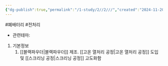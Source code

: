 ```yaml
---
{"dg-publish":true,"permalink":"/1-study/2//2///","created":"2024-11-20T21:02:27.628+09:00","updated":"2025-06-03T20:07:21.402+09:00"}
---
```


#폐배터리 #전처리 


- 관련테마: 


1. 기본정보
	1. [[블랙파우더\|블랙파우더]] 제조. [[고온 열처리 공정\|고온 열처리 공정]] 도입 및 [[스크리닝 공정\|스크리닝 공정]] 고도화함
